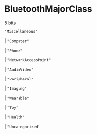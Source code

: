 # **BluetoothMajorClass**

5 bits

`"Miscellaneous"`

| `"Computer"`

| `"Phone"`

| `"NetworkAccessPoint"`

| `"AudioVideo"`

| `"Peripheral"`

| `"Imaging"`

| `"Wearable"`

| `"Toy"`

| `"Health"`

| `"Uncategorized"`

